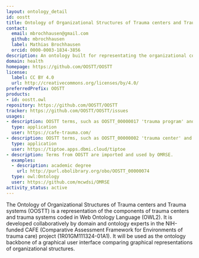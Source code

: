 ```yaml
---
layout: ontology_detail
id: oostt
title: Ontology of Organizational Structures of Trauma centers and Trauma systems
contact:
  email: mbrochhausen@gmail.com
  github: mbrochhausen
  label: Mathias Brochhausen
  orcid: 0000-0003-1834-3856
description: An ontology built for representating the organizational components of trauma centers and trauma systems.
domain: health
homepage: https://github.com/OOSTT/OOSTT
license:
  label: CC BY 4.0
  url: http://creativecommons.org/licenses/by/4.0/
preferredPrefix: OOSTT
products:
- id: oostt.owl
repository: https://github.com/OOSTT/OOSTT
tracker: https://github.com/OOSTT/OOSTT/issues
usages:
- description: OOSTT terms, such as OOSTT_00000017 'trauma program' and OOSTT_00000021 'trauma medical director role,' are used in the CAFE questionnaire to assess trauma centers and systems.
  type: application
  user: https://cafe-trauma.com/
- description: OOSTT terms, such as OOSTT_00000002 'trauma center' and OOSTT_00000066 'emergency medicine liaison role,' are used in the TIPTOE questionnaire to relate trauma center/system structure to patient outcomes.
  type: application
  user: https://tiptoe.apps.dbmi.cloud/tiptoe
- description: Terms from OOSTT are imported and used by OMRSE.
  examples:
  - description: academic degree
    url: http://purl.obolibrary.org/obo/OOSTT_00000074
  type: owl:Ontology
  user: https://github.com/mcwdsi/OMRSE
activity_status: active
---
```


The Ontology of Organizational Structures of Trauma centers and Trauma systems (OOSTT) is a representation of the components of trauma centers and trauma systems coded in Web Ontology Language (OWL2). It is developed collaboratively by domain and ontology experts in the NIH-funded CAFE (Comparative Assessment Framework for Environments of trauma care) project (1R01GM111324-01A1). It will be used as the ontology backbone of a graphical user interface comparing graphical representations of organizational structures.
